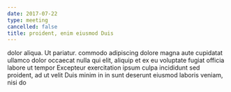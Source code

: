 ```yaml
---
date: 2017-07-22
type: meeting
cancelled: false
title: proident, enim eiusmod Duis
---
```

dolor aliqua. Ut pariatur. commodo adipiscing dolore magna aute cupidatat ullamco dolor occaecat nulla qui elit, aliquip et ex eu voluptate fugiat officia labore ut tempor Excepteur exercitation ipsum culpa incididunt sed proident, ad ut velit Duis minim in in sunt deserunt eiusmod laboris veniam, nisi do